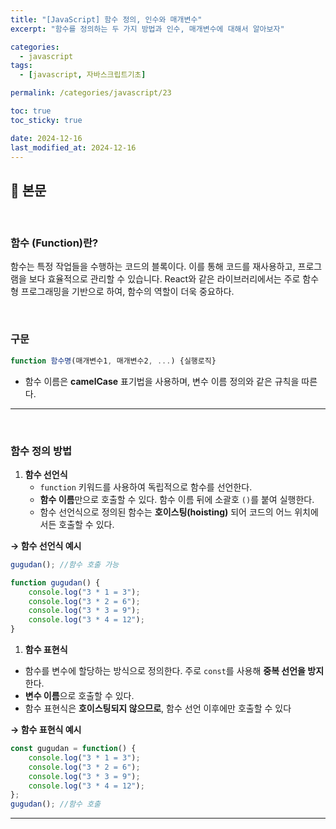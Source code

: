 ```yaml
---
title: "[JavaScript] 함수 정의, 인수와 매개변수"
excerpt: "함수를 정의하는 두 가지 방법과 인수, 매개변수에 대해서 알아보자"

categories:
  - javascript
tags:
  - [javascript, 자바스크립트기초]

permalink: /categories/javascript/23

toc: true
toc_sticky: true

date: 2024-12-16
last_modified_at: 2024-12-16
---
```


## 🦥 본문

<br>

### **함수 (Function)란?**

함수는 특정 작업들을 수행하는 코드의 블록이다. 이를 통해 코드를 재사용하고, 프로그램을 보다 효율적으로 관리할 수 있습니다. React와 같은 라이브러리에서는 주로 함수형 프로그래밍을 기반으로 하여, 함수의 역할이 더욱 중요하다.

<br>

### **구문**

```jsx
function 함수명(매개변수1, 매개변수2, ...) {실행로직}
```

- 함수 이름은 **camelCase** 표기법을 사용하며, 변수 이름 정의와 같은 규칙을 따른다.

---

<br>

### **함수 정의 방법**

1. **함수 선언식**
    - `function` 키워드를 사용하여 독립적으로 함수를 선언한다.
    - **함수 이름**만으로 호출할 수 있다. 함수 이름 뒤에 소괄호 `()`를 붙여 실행한다.
    - 함수 선언식으로 정의된 함수는 **호이스팅(hoisting)** 되어 코드의 어느 위치에서든 호출할 수 있다.

**→ 함수 선언식 예시**

```jsx
gugudan(); //함수 호출 가능

function gugudan() {
    console.log("3 * 1 = 3");
    console.log("3 * 2 = 6");
    console.log("3 * 3 = 9");
    console.log("3 * 4 = 12");
}
```

1.  **함수 표현식**
- 함수를 변수에 할당하는 방식으로 정의한다. 주로 `const`를 사용해 **중복 선언을 방지**한다.
- **변수 이름**으로 호출할 수 있다.
- 함수 표현식은 **호이스팅되지 않으므로**, 함수 선언 이후에만 호출할 수 있다

**→ 함수 표현식 예시**

```jsx
const gugudan = function() {
    console.log("3 * 1 = 3");
    console.log("3 * 2 = 6");
    console.log("3 * 3 = 9");
    console.log("3 * 4 = 12");
};
gugudan(); //함수 호출

```

---
<br>
<br>



